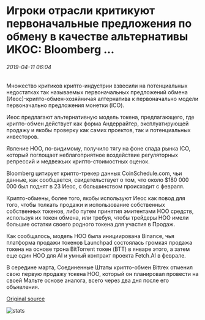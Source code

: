# Игроки отрасли критикуют первоначальные предложения по обмену в качестве альтернативы ИКОС: Bloomberg ...

###### 2019-04-11 06:04

Множество критиков крипто-индустрии взвесили на потенциальных недостатках так называемых первоначальных предложений обмена (Иеос)-крипто-обмен-хозяйничая алтернатива к первоначально модели первоначально предложения монетки (ICO).

Иеос предлагают альтернативную модель токена, предлагающего, где крипто-обмен действует как форма Андеррайтер, эксплуатирующей продажу и якобы проверку как самих проектов, так и потенциальных инвесторов.

Явление НОО, по-видимому, получило тягу на фоне спада рынка ICO, который поглощает неблагоприятное воздействие регуляторных репрессий и медвежьих крипто-стоимостных оценок.

Bloomberg цитирует крипто-трекер данных CoinSchedule.com, чьи данные, как сообщается, свидетельствует о том, что около $180 000 000 был поднят в 23 Иеос, с большинством происходит с февраля.

Крипто-обмены, более того, якобы используют Иеос как повод для того, чтобы толкать продажи и использование собственных собственных токенов, либо путем принятия эмитентами НОО средств, используя их токен обмена, или требуя, чтобы трейдеры НОО имели большие остатки своего родного токена для участия в Продаж.

Как сообщалось, модель НОО была инициирована Binance, чья платформа продажи токенов Launchpad состоялась громкая продажа токена на основе трона BitTorrent токен (BTT) в январе этого, а затем еще один НОО для AI и умный контракт проекта Fetch.AI в феврале.

В середине марта, Соединенные Штаты крипто-обмен Bittrex отменил свою первую продажу токена НОО, который он планировал провести на своей Мальте основе аналога, всего через два дня после его объявления.

[Original source](https://cointelegraph.com/news/industry-players-criticize-initial-exchange-offerings-as-alternative-to-icos-bloomberg)

![stats](https://c.statcounter.com/11760860/0/a89fa40b/1/ "stats")